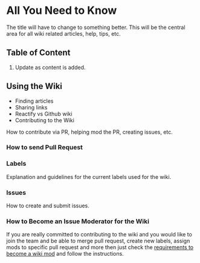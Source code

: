 # All You Need to Know

The title will have to change to something better. This will be the central area for all wiki related articles, help, tips, etc.

## Table of Content

1. Update as content is added.

## Using the Wiki

- Finding articles
- Sharing links
- Reactify vs Github wiki
- Contributing to the Wiki

How to contribute via PR, helping mod the PR, creating issues, etc.

### How to send Pull Request

### Labels

Explanation and guidelines for the current labels used for the wiki.

### Issues

How to create and submit issues.

### How to Become an Issue Moderator for the Wiki

If you are really committed to contributing to the wiki and you would like to join the team and be able to merge pull request, create new labels, assign mods to specific pull request and more then just check the [requirements to become a wiki mod](Become-A-Wiki-Mod) and follow the instructions.
